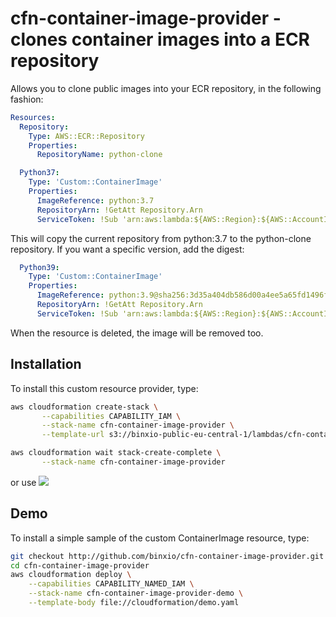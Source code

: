 cfn-container-image-provider - clones container images into a ECR repository
===============================================================================
Allows you to clone public images into your ECR repository, in the following fashion:

```yaml
Resources:
  Repository:
    Type: AWS::ECR::Repository
    Properties:
      RepositoryName: python-clone

  Python37:
    Type: 'Custom::ContainerImage'
    Properties:
      ImageReference: python:3.7
      RepositoryArn: !GetAtt Repository.Arn
      ServiceToken: !Sub 'arn:aws:lambda:${AWS::Region}:${AWS::AccountId}:function:cfn-container-image-provider'
```
This will copy the current repository from python:3.7 to the python-clone repository. If you
want a specific version, add the digest:

```yaml
  Python39:
    Type: 'Custom::ContainerImage'
    Properties:
      ImageReference: python:3.9@sha256:3d35a404db586d00a4ee5a65fd1496fe019ed4bdc068d436a67ce5b64b8b9659
      RepositoryArn: !GetAtt Repository.Arn
      ServiceToken: !Sub 'arn:aws:lambda:${AWS::Region}:${AWS::AccountId}:function:cfn-container-image-provider'
```
When the resource is deleted, the image will be removed too.

## Installation
To install this custom resource provider, type:

```bash
aws cloudformation create-stack \
       --capabilities CAPABILITY_IAM \
       --stack-name cfn-container-image-provider \
       --template-url s3://binxio-public-eu-central-1/lambdas/cfn-container-image-provider-0.2.3.yaml

aws cloudformation wait stack-create-complete \
       --stack-name cfn-container-image-provider
```
or use [![](https://s3.amazonaws.com/cloudformation-examples/cloudformation-launch-stack.png)](https://console.aws.amazon.com/cloudformation/home?region=eu-central-1#/stacks/new?stackName=cfn-container-image-provider&templateURL=https://binxio-public-eu-central-1.s3.amazonaws.com/lambdas/cfn-container-image-provider-0.2.3.yaml)

## Demo
To install a simple sample of the custom ContainerImage resource, type:

```sh
git checkout http://github.com/binxio/cfn-container-image-provider.git
cd cfn-container-image-provider
aws cloudformation deploy \
    --capabilities CAPABILITY_NAMED_IAM \
    --stack-name cfn-container-image-provider-demo \
    --template-body file://cloudformation/demo.yaml
```

